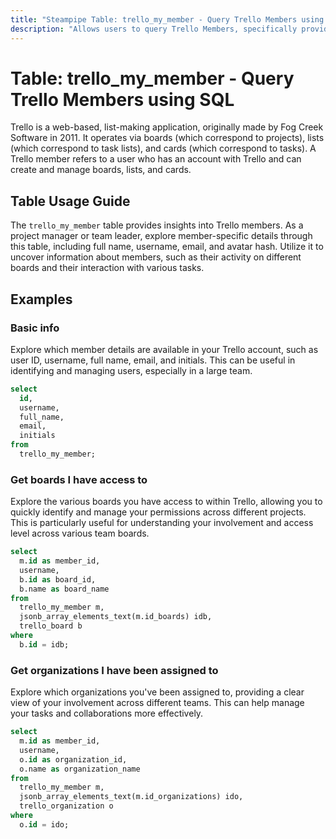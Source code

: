 ```yaml
---
title: "Steampipe Table: trello_my_member - Query Trello Members using SQL"
description: "Allows users to query Trello Members, specifically providing details about the user profile, including full name, username, email, and avatar hash."
---
```


# Table: trello_my_member - Query Trello Members using SQL

Trello is a web-based, list-making application, originally made by Fog Creek Software in 2011. It operates via boards (which correspond to projects), lists (which correspond to task lists), and cards (which correspond to tasks). A Trello member refers to a user who has an account with Trello and can create and manage boards, lists, and cards.

## Table Usage Guide

The `trello_my_member` table provides insights into Trello members. As a project manager or team leader, explore member-specific details through this table, including full name, username, email, and avatar hash. Utilize it to uncover information about members, such as their activity on different boards and their interaction with various tasks.

## Examples

### Basic info
Explore which member details are available in your Trello account, such as user ID, username, full name, email, and initials. This can be useful in identifying and managing users, especially in a large team.

```sql
select
  id,
  username,
  full_name,
  email,
  initials
from
  trello_my_member;
```

### Get boards I have access to
Explore the various boards you have access to within Trello, allowing you to quickly identify and manage your permissions across different projects. This is particularly useful for understanding your involvement and access level across various team boards.

```sql
select
  m.id as member_id,
  username,
  b.id as board_id,
  b.name as board_name
from
  trello_my_member m,
  jsonb_array_elements_text(m.id_boards) idb,
  trello_board b
where
  b.id = idb;
```

### Get organizations I have been assigned to
Explore which organizations you've been assigned to, providing a clear view of your involvement across different teams. This can help manage your tasks and collaborations more effectively.

```sql
select
  m.id as member_id,
  username,
  o.id as organization_id,
  o.name as organization_name
from
  trello_my_member m,
  jsonb_array_elements_text(m.id_organizations) ido,
  trello_organization o
where
  o.id = ido;
```